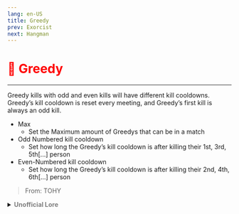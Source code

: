 ```yaml
---
lang: en-US
title: Greedy
prev: Exorcist
next: Hangman
---
```


# <font color=red>🤑 <b>Greedy</b></font> <Badge text="Killing" type="tip" vertical="middle"/>
---

Greedy kills with odd and even kills will have different kill cooldowns. Greedy’s kill cooldown is reset every meeting, and Greedy’s first kill is always an odd kill.
* Max
  * Set the Maximum amount of Greedys that can be in a match
* Odd Numbered kill cooldown
  * Set how long the Greedy’s kill cooldown is after killing their 1st, 3rd, 5th[...] person
* Even-Numbered kill cooldown
  * Set how long the Greedy’s kill cooldown is after killing their 2nd, 4th, 6th[...] person

> From: TOHY

<details>
<summary><b><font color=gray>Unofficial Lore</font></b></summary>

Prologue

Legends tell of an impostor known for having two kill cooldowns that alternate, allowing him to strike quickly. However, his greatest flaw was his insatiable greed. Whether he was the richest being in the universe or buried under a mountain of debt, he always craved more.

A Fateful Bet

Cut to Ludopath, enthusiastically playing pancake blackjack on Discord.

Ludo: “I can’t stop winning! Bzzt, I can’t stop winning!”

Underdog: “Hey Ludo, wanna make a bet?”

Ludo: “Sure! What kind of bet do you have in mind?”

Underdog: “How about the one with Mind? I bet you can’t beat him!”

Ludo: “That was just a fluke!”

Underdog: “Sure. I heard there’s someone luckier than you at the casino. If you can beat him, I’ll give you cookies for a year!”

Ludo: “Luckier than me? Impossible! You’ve got a deal. Who is he?”

Underdog: “They say he takes out both even and odd numbers, each with different cooldowns.”

Meeting Greed

Greed: “Heard you’re the most fortunate one here.”

Ludo: “Of course I am! I want to make a bet.”

Greed: “A bet, you say? I’m listening.”

Ludo: “Let’s do rock-paper-scissors, best of three. If you win, you get everything I have. If I win, you come with me!”

Greed: “Interesting. But I heard you lost last time you played.”

They played, and Greed won easily.

Greed: “Easy as taking candy from a baby!”

Ludo: “Wait, double or nothing! I’ll throw in the deed to The Mastermind Company!”

Greed: “Deal!”

The Showdown

Ludo: “Rock!”

Greed: “Paper!”

Ludo: “Rock!”

Greed: “Paper!”

Ludo: “Rock!”

Greed: “Scissors!”

Ludo: “I won! YES, I WON!”

Greed: “Aww, dang it!”

They returned to HQ, presenting Greed to Underdog, who was in disbelief.

Now Underdog is broke from cookies. Please donate to him! And guess what? Greed is now working for Mind.

Final Note

You’ve just met The Greedy! The key to defeating him? Stick together, count the even and odd kills, and just hope he gets a little too greedy!
> Submitted by: burgerman7286
</details>